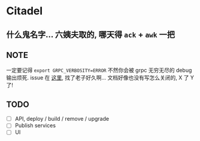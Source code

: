 # Citadel

## 什么鬼名字... 六姨夫取的, 哪天得 `ack` + `awk` 一把

## NOTE

一定要记得 `export GRPC_VERBOSITY=ERROR` 不然你会被 grpc 无穷无尽的 debug 输出烦死. issue 在 [这里](https://github.com/grpc/grpc/issues/6584), 找了老子好久啊... 文档好像也没有写怎么关闭的, X 了 Y 了!

## TODO

- [ ] API, deploy / build / remove / upgrade
- [ ] Publish services
- [ ] UI
